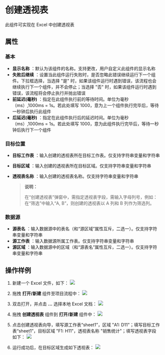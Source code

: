 # 创建透视表

此组件可实现在 Excel 中创建透视表

## 属性

### 基本

- **显示名称** ：默认为该组件的名称。支持更改，用户自定义此组件的显示名称
- **失败后继续** ：设置当此组件运行失败时，是否忽略此错误继续运行下一个组件。下拉框选择，当选择 "是" 时，如果该组件运行时遇到错误，该流程也会继续执行下一个组件，并不会停止；当选择 "否" 时，如果该组件运行时遇到错误，该流程将会停止执行并抛出错误
- **前延迟(毫秒)** ：指定在此组件执行前的等待时间。单位为毫秒（ms）,1000ms = 1s。若此处填写 1000，意为上一个组件执行完毕后，等待一秒钟后执行此组件
- **后延迟(毫秒)** ：指定在此组件执行后的延迟时间。单位为毫秒（ms）,1000ms = 1s。若此处填写 1000，意为此组件执行完毕后，等待一秒钟后执行下一个组件

### 目标位置

- **目标工作表** ：输入创建的透视表所在目标工作表。仅支持字符串变量和字符串
- **目标区域** ：输入创建的透视表所在目标区域。仅支持字符串变量和字符串
- **透视表名称** ：输入创建的透视表名称。仅支持字符串变量和字符串

  > **说明：**
  >
  > 在“创建透视表”弹窗中，需指定透视表字段，需输入字母列号，例如：在“筛选”中输入“A, B”，则创建的透视表以 A 列和 B 列作为筛选列。

### 数据源

- **源表名** ：输入数据源中的表名（和“源区域”属性互斥，二选一）。仅支持字符串变量和字符串
- **源工作表** ：输入数据源所属工作表。仅支持字符串变量和字符串
- **源区域** ：输入数据源中的区域（和“源表名”属性互斥，二选一）。仅支持字符串变量和字符串

## 操作样例

1. 新建一个 Excel 文件，如下：
![](https://docimages.blob.core.chinacloudapi.cn/images/Activities/CreatePivotTable1.png)

2. 拖拽 **打开/新建** 组件至项目流程中：
![](https://docimages.blob.core.chinacloudapi.cn/images/Activities/OpenExcel1.png)

3. 双击打开，并点击 **...** 选择本地 Excel 文档：
![](https://docimages.blob.core.chinacloudapi.cn/images/Activities/OpenExcel2.png)

4. 拖拽 **创建透视表** 组件到 **打开/新建** 组件中：
![](https://docimages.blob.core.chinacloudapi.cn/images/Activities/CreatePivotTable2.png)

5. 点击创建透视表向导，填写源工作表“sheet1”，区域 "A1: D11"；填写目标工作表“sheet1”，目标区域 "F1: H11"，透视表名称 "销售统计"；填写透视表字段如下：
![](https://docimages.blob.core.chinacloudapi.cn/images/Activities/CreatePivotTable3.png)

6. 运行成功后，在目标区域生成如下透视表：
![](https://docimages.blob.core.chinacloudapi.cn/images/Activities/CreatePivotTable4.png)
